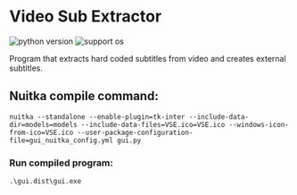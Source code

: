 # Video Sub Extractor

![python version](https://img.shields.io/badge/Python-3.11-blue)
![support os](https://img.shields.io/badge/OS-Windows-green.svg)

Program that extracts hard coded subtitles from video and creates external subtitles.

## Nuitka compile command:

```
nuitka --standalone --enable-plugin=tk-inter --include-data-dir=models=models --include-data-files=VSE.ico=VSE.ico --windows-icon-from-ico=VSE.ico --user-package-configuration-file=gui_nuitka_config.yml gui.py
```

### Run compiled program:

```
.\gui.dist\gui.exe
```